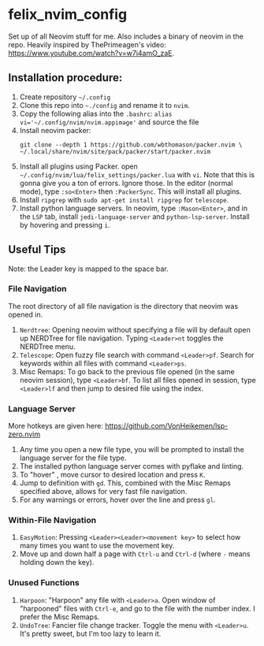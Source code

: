 # felix_nvim_config
Set up of all Neovim stuff for me. Also includes a binary of neovim in the repo. Heavily inspired by ThePrimeagen's video: https://www.youtube.com/watch?v=w7i4amO_zaE.

## Installation procedure:
1. Create repository `~/.config`
2. Clone this repo into `~./config` and rename it to `nvim`.
3. Copy the following alias into the `.bashrc`: `alias vi='~/.config/nvim/nvim.appimage'` and source the file
4. Install neovim packer: 
   ```
   git clone --depth 1 https://github.com/wbthomason/packer.nvim \
   ~/.local/share/nvim/site/pack/packer/start/packer.nvim
   ```
5. Install all plugins using Packer. open `~/.config/nvim/lua/felix_settings/packer.lua` with `vi`. 
Note that this is gonna give you a ton of errors. Ignore those. In the editor (normal mode), type `:so<Enter>` then `:PackerSync`. This will install all plugins.
6. Install `ripgrep` with `sudo apt-get install ripgrep` for `telescope`.
7. Install python language servers. In neovim, type `:Mason<Enter>`, and in the `LSP` tab, install `jedi-language-server` and `python-lsp-server`. Install by hovering and pressing `i`.
   
## Useful Tips
Note: the Leader key is mapped to the space bar.
### File Navigation
The root directory of all file navigation is the directory that neovim was opened in.
1. `Nerdtree`: Opening neovim without specifying a file will by default open up NERDTree for file navigation. Typing `<Leader>nt` toggles the NERDTree menu.
2. `Telescope`: Open fuzzy file search with command `<Leader>pf`. Search for keywords within all files with command `<Leader>ps`.
3. Misc Remaps: To go back to the previous file opened (in the same neovim session), type `<Leader>bf`. To list all files opened in session, type `<Leader>lf` and then jump to desired file using the index.

### Language Server
More hotkeys are given here: https://github.com/VonHeikemen/lsp-zero.nvim
1. Any time you open a new file type, you will be prompted to install the language server for the file type.
2. The installed python language server comes with pyflake and linting.
3. To "hover" , move cursor to desired location and press `K`.
4. Jump to definition with `gd`. This, combined with the Misc Remaps specified above, allows for very fast file navigation.
5. For any warnings or errors, hover over the line and press `gl`.

### Within-File Navigation
1. `EasyMotion`: Pressing `<Leader><Leader><movement key>` to select how many times you want to use the movement key.
2. Move up and down half a page with `Ctrl-u` and `Ctrl-d` (where `-` means holding down the key).

### Unused Functions
1. `Harpoon`: "Harpoon" any file with `<Leader>a`. Open window of "harpooned" files with `Ctrl-e`, and go to the file with the number index. I prefer the Misc Remaps.
2. `UndoTree`: Fancier file change tracker. Toggle the menu with `<Leader>u`. It's pretty sweet, but I'm too lazy to learn it.
